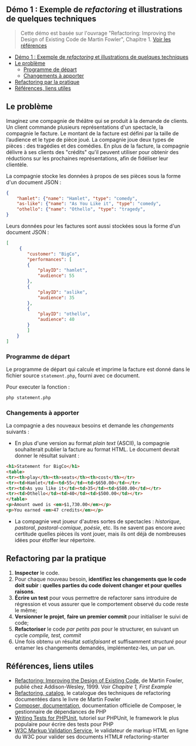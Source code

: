 ## Démo 1 : Exemple de *refactoring* et illustrations de quelques techniques

<!-- Support étudiant : à livrer avec le dossier starting, contenant le script de départ. -->

> Cette démo est basée sur l'ouvrage "Refactoring: Improving the Design of Existing Code de Martin Fowler", Chapitre 1. [Voir les références](#référence)

- [Démo 1 : Exemple de *refactoring* et illustrations de quelques techniques](#démo-1--exemple-de-refactoring-et-illustrations-de-quelques-techniques)
- [Le problème](#le-problème)
  - [Programme de départ](#programme-de-départ)
  - [Changements à apporter](#changements-à-apporter)
- [Refactoring par la pratique](#refactoring-par-la-pratique)
- [Références, liens utiles](#références-liens-utiles)


## Le problème

Imaginez une compagnie de théâtre qui se produit à la demande de clients. Un client commande plusieurs représentations d'un spectacle, la compagnie le facture. Le montant de la facture est défini par la taille de l’audience et le type de pièce joué. La compagnie joue deux types de pièces : des tragédies et des comédies. En plus de la facture, la compagnie délivre à ses clients des "crédits" qu'il peuvent utiliser pour obtenir des réductions sur les prochaines représentations, afin de fidéliser leur clientèle.

La compagnie stocke les données à propos de ses pièces sous la forme d'un document JSON :

~~~JSON
{
    "hamlet": {"name": "Hamlet", "type": "comedy",
    "as-like": {"name": "As You Like it", "type": "comedy",
    "othello": {"name": "Othello", "type": "tragedy",
}
~~~

Leurs données pour les factures sont aussi stockées sous la forme d'un document JSON :

~~~JSON
[
     {
        "customer": "BigCo",
        "performances": [
        {
            "playID": "hamlet",
            "audience": 55
        },
        {
            "playID": "as­like",
            "audience": 35
        },
        {
            "playID": "othello",
            "audience": 40
        }
        ]
    }
]
~~~

### Programme de départ

Le programme de départ qui calcule et imprime la facture est donné dans le fichier source `statement.php`, fourni avec ce document.

Pour executer la fonction :

~~~bash
php statement.php
~~~

### Changements à apporter

La compagnie a des nouveaux besoins et demande les *changements* suivants :

- En plus d'une version au format *plain text* (ASCII), la compagnie souhaiterait publier la facture au format HTML. Le document devrait donner le résultat suivant :

~~~html
<h1>Statement for BigCo</h1>
<table>
<tr><th>play</th><th>seats</th><th>cost</th></tr>
<tr><td>Hamlet</td><td>55</td><td>$650.00</td></tr>
<tr><td>As you like it</td><td>35</td><td>$580.00</td></tr>
<tr><td>Othello</td><td>40</td><td>$500.00</td></tr>
</table>
<p>Amount owed is <em>$1,730.00</em></p>
<p>You earned <em>47 credits</em></p>
~~~

- La compagnie veut joueur d'autres sortes de spectacles : *historique*, *pastoral*, *pastoral-comique*, *poésie*, etc. Ils ne savent pas encore avec certitude quelles pièces ils vont jouer, mais ils ont déjà de nombreuses idées pour étoffer leur répertoire.


## Refactoring par la pratique

1. **Inspecter** le code.
2. Pour chaque nouveau besoin, **identifiez les changements que le code doit subir : quelles parties du code doivent changer et pour quelles raisons**.
3. **Écrire un test** pour vous permettre de refactorer sans introduire de régression et vous assurer que le comportement observé du code reste le même;
4. **Versionner le projet**, **faire un premier commit** pour initialiser le suivi de code;
5. **Refactoriser** le code *par petits pas* pour le structurer, en suivant un cycle *compile, test, commit*
6. Une fois obtenu un résultat *satisfaisant* et suffisamment *structuré* pour entamer les changements demandés, implémentez-les, un par un.


## Références, liens utiles

- [Refactoring: Improving the Design of Existing Code](https://martinfowler.com/books/refactoring.html), de Martin Fowler, publié chez Addison-Wesley, 1999. Voir *Chapitre 1, First Example*
- [Refactoring, catalog](https://refactoring.com/catalog/), le catalogue des techniques de refactoring documentées dans le livre de Martin Fowler 
- [Composer, documentation](https://getcomposer.org/doc/), documentation officielle de Composer, le gestionnaire de dépendances de PHP
- [Writing Tests for PHPUnit](https://docs.phpunit.de/en/11.1/writing-tests-for-phpunit.html), tutoriel sur PHPUnit, le framework le plus populaire pour écrire des tests pour PHP
- [W3C Markup Validation Service](https://validator.w3.org/), le validateur de markup HTML en ligne du W3C pour valider ses documents HTML# refactoring-starter
